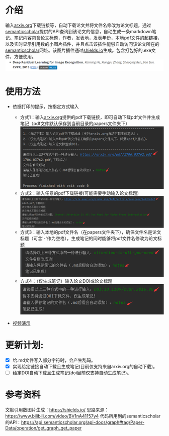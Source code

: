 #  介绍
输入[arxiv.org](https://arxiv.org/)下载链接等，自动下载论文并将文件名修改为论文标题，通过[semanticscholar](https://www.semanticscholar.org/)提供的API查询到该论文的信息，自动生成一条markdown笔记。笔记内容包含论文标题，作者，发表地，发表年份，本地pdf文件的超链接，以及实时显示引用数的小图片插件，并且点击该插件能够自动访问该论文所在的[semanticscholar](https://www.semanticscholar.org/)网址。该图片插件通过[shields.io](https://shields.io/)生成。包含打包好的.exe文件，方便使用。
![image](readme_resource/image-1.png)

#  使用方法
- 依据打印的提示，按指定方式输入
    - 方式1：输入[arxiv.org](https://arxiv.org/)提供的pdf下载链接，即可自动下载pdf文件并生成笔记（pdf文件默认保存到当前目录的papers文件夹下）
    ![image](readme_resource/image_2.png)
    - 方式2：输入任意的pdf下载链接(可能需要手动输入论文标题)
    ![image](readme_resource/image_3.png)
    - 方式3：输入本地的pdf文件名（在papers文件夹下），确保文件名是论文标题（可含'-'作为空格），生成笔记的同时能够将pdf文件名修改为论文标题![image](readme_resource/image_4.png)
    - 方式4：（仅生成笔记）输入论文DOI或论文标题![image](readme_resource/image_5.png)
    
- [视频演示](https://www.bilibili.com/video/bv1We4y1f7mz)
# 更新计划:
- [x] 给.md文件写入部分字符时，会产生乱码。
- [x] 实现给定链接自动下载且生成笔记(目前仅支持来自arxiv.org的自动下载)。
- [ ] 给定DOI自动下载且生成笔记(doi目前仅支持自动生成笔记)。
# 参考资料
文献引用数图片生成：https://shields.io/
思路来源：https://www.bilibili.com/video/BV1nA41157y4
代码所用到的semanticscholar的API：https://api.semanticscholar.org/api-docs/graph#tag/Paper-Data/operation/get_graph_get_paper